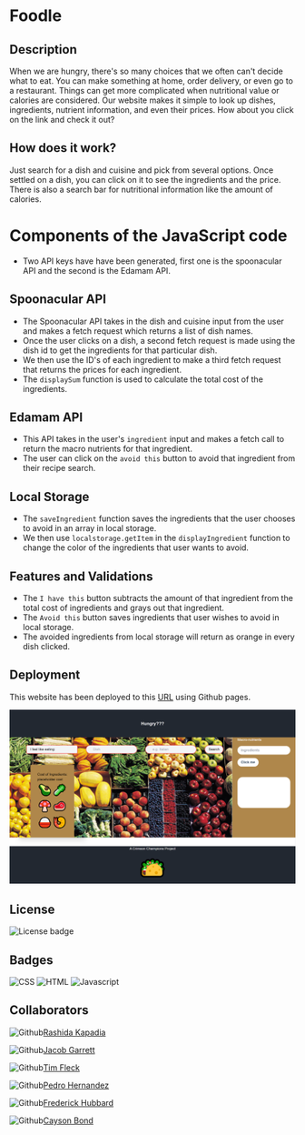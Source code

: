 # Foodle

## Description

When we are hungry, there's so many choices that we often can't decide what to eat.
You can make something at home, order delivery, or even go to a restaurant.
Things can get more complicated when nutritional value or calories are considered.
Our website makes it simple to look up dishes, ingredients, nutrient information, and even their prices.
How about you click on the link and check it out?

## How does it work?

Just search for a dish and cuisine and pick from several options.
Once settled on a dish, you can click on it to see the ingredients and the price.
There is also a search bar for nutritional information like the amount of calories.

# Components of the JavaScript code

- Two API keys have have been generated, first one is the spoonacular API and the second is the Edamam API.

## Spoonacular API

- The Spoonacular API takes in the dish and cuisine input from the user and makes a fetch request which returns a list of dish names.
- Once the user clicks on a dish, a second fetch request is made using the dish id to get the ingredients for that particular dish.
- We then use the ID's of each ingredient to make a third fetch request that returns the prices for each ingredient.
- The `displaySum` function is used to calculate the total cost of the ingredients.

## Edamam API

- This API takes in the user's `ingredient` input and makes a fetch call to return the macro nutrients for that ingredient.
- The user can click on the `avoid this` button to avoid that ingredient from their recipe search.

## Local Storage

- The `saveIngredient` function saves the ingredients that the user chooses to avoid in an array in local storage.
- We then use `localstorage.getItem` in the `displayIngredient` function to change the color of the ingredients that user wants to avoid.

## Features and Validations

- The `I have this` button subtracts the amount of that ingredient from the total cost of ingredients and grays out that ingredient.
- The `Avoid this` button saves ingredients that user wishes to avoid in local storage.
- The avoided ingredients from local storage will return as orange in every dish clicked.

## Deployment

This website has been deployed to this [URL](https://chuca78.github.io/Foodle/) using Github pages.

![Website Picture](./assets/images/localhost_1932_UT_Austin_safeguard_Project-01_index.html.png)

## License

![License badge](https://img.shields.io/badge/license-MIT-blue.svg)

## Badges

![CSS](https://img.shields.io/badge/CSS3-1572B6?style=for-the-badge&logo=css3&logoColor=white)
![HTML](https://img.shields.io/badge/HTML5-E34F26?style=for-the-badge&logo=html5&logoColor=white)
![Javascript](https://img.shields.io/badge/JavaScript-323330?style=for-the-badge&logo=javascript&logoColor=F7DF1E)

## Collaborators

![Github](https://img.shields.io/badge/GitHub-100000?style=for-the-badge&logo=github&logoColor=white)[Rashida Kapadia](https://github.com/rashida53)

![Github](https://img.shields.io/badge/GitHub-100000?style=for-the-badge&logo=github&logoColor=white)[Jacob Garrett](https://github.com/Jake3399)

![Github](https://img.shields.io/badge/GitHub-100000?style=for-the-badge&logo=github&logoColor=white)[Tim Fleck](https://github.com/Chuca78)

![Github](https://img.shields.io/badge/GitHub-100000?style=for-the-badge&logo=github&logoColor=white)[Pedro Hernandez](https://github.com/PedroHzd)

![Github](https://img.shields.io/badge/GitHub-100000?style=for-the-badge&logo=github&logoColor=white)[Frederick Hubbard](https://github.com/f4stfreddy)

![Github](https://img.shields.io/badge/GitHub-100000?style=for-the-badge&logo=github&logoColor=white)[Cayson Bond](https://github.com/C-Bond21)

